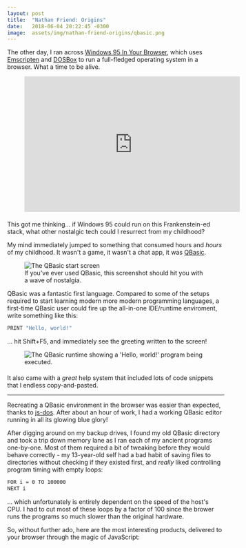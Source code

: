 ```yaml
---
layout: post
title:  "Nathan Friend: Origins"
date:   2018-06-04 20:22:45 -0300
image:  assets/img/nathan-friend-origins/qbasic.png
---
```


The other day, I ran across [Windows 95 In Your Browser](https://win95.ajf.me/), which uses [Emscripten](https://github.com/kripken/emscripten) and [DOSBox](https://www.dosbox.com/download.php?main=1) to run a full-fledged operating system in a browser. What a time to be alive.

<figure style="margin-bottom: 20px;">
    <iframe width="500" height="315" src="https://www.youtube.com/embed/qu32fBkiHFE" frameborder="0" allow="autoplay; encrypted-media" allowfullscreen></iframe>
</figure>

This got me thinking... if Windows 95 could run on this Frankenstein-ed stack, what other nostalgic tech could I resurrect from my childhood?

My mind immediately jumped to something that consumed hours and _hours_ of my childhood.  It wasn't a game, it wasn't a chat app, it was [QBasic](https://en.wikipedia.org/wiki/QBasic).

<figure>
    <img src="{{ 'assets/img/nathan-friend-origins/qbasic.png' | relative_url }}" alt="The QBasic start screen" />
    <figcaption>If you've ever used QBasic, this screenshot should hit you with a wave of nostalgia.</figcaption>
</figure>

QBasic was a fantastic first language.  Compared to some of the setups required to start learning modern more modern programming languages, a first-time QBasic user could fire up the all-in-one IDE/runtime enviroment, write something like this:

```sh
PRINT "Hello, world!"
```

... hit <span class="keyboard-key">Shift</span>+<span class="keyboard-key">F5</span>, and immediately see the greeting written to the screen!

<figure style="margin-bottom: 20px;">
    <img src="{{ 'assets/img/nathan-friend-origins/hello-world.png' | relative_url }}" alt="The QBasic runtime showing a 'Hello, world!' program being executed." />
</figure>

It also came with a _great_ help system that included lots of code snippets that I endless copy-and-pasted.

----------

Recreating a QBasic environment in the browser was easier than expected, thanks to [js-dos](http://js-dos.com/).  After about an hour of work, I had a working QBasic editor running in all its glowing blue glory!

After digging around on my backup drives, I found my old QBasic directory and took a trip down memory lane as I ran each of my ancient programs one-by-one.  Most of them required a bit of tweaking before they would behave correctly - my 13-year-old self had a bad habit of saving files to directories without checking if they existed first, and _really_ liked controlling program timing with empty loops:

```sh
FOR i = 0 TO 100000
NEXT i
```

... which unfortunately is entirely dependent on the speed of the host's CPU.  I had to cut most of these loops by a factor of 100 since the brower runs the programs so much slower than the original hardware.

So, without further ado, here are the most interesting products, delivered to your browser through the magic of JavaScript:

